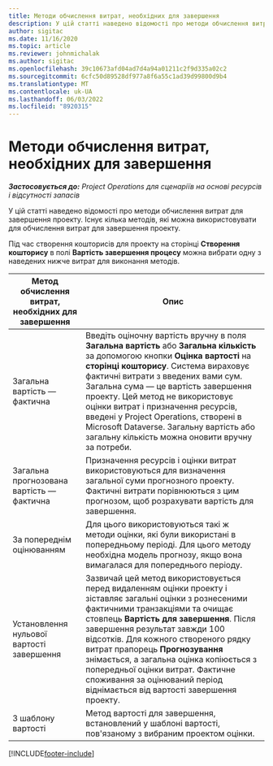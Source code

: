 ```yaml
---
title: Методи обчислення витрат, необхідних для завершення
description: У цій статті наведено відомості про методи обчислення витрат для завершення проекту.
author: sigitac
ms.date: 11/16/2020
ms.topic: article
ms.reviewer: johnmichalak
ms.author: sigitac
ms.openlocfilehash: 39c10673afd04ad7d4a94a01211c2f9d335a02c2
ms.sourcegitcommit: 6cfc50d89528df977a8f6a55c1ad39d99800d9b4
ms.translationtype: MT
ms.contentlocale: uk-UA
ms.lasthandoff: 06/03/2022
ms.locfileid: "8920315"
---
```

# <a name="cost-to-complete-methods"></a>Методи обчислення витрат, необхідних для завершення

_**Застосовується до:** Project Operations для сценаріїв на основі ресурсів і відсутності запасів_

У цій статті наведено відомості про методи обчислення витрат для завершення проекту. Існує кілька методів, які можна використовувати для обчислення витрат для завершення проекту. 

Під час створення кошторисів для проекту на сторінці **Створення кошторису** в полі **Вартість завершення процесу** можна вибрати одну з наведених нижче витрат для виконання методів.

| Метод обчислення витрат, необхідних для завершення    | Опис                                                                                                                                                                                                                                                                                                                                                                                                                                                                                        |
|------------------------------|----------------------------------------------------------------------------------------------------------------------------------------------------------------------------------------------------------------------------------------------------------------------------------------------------------------------------------------------------------------------------------------------------------------------------------------------------------------------------------------------------|
| Загальна вартість — фактична            | Введіть оціночну вартість вручну в поля **Загальна вартість** або **Загальна кількість** за допомогою кнопки **Оцінка вартості** на **сторінці кошторису**. Система вираховує фактичні витрати з введених вами сум. Загальна сума — це вартість завершення проекту. Цей метод не використовує оцінки витрат і призначення ресурсів, введені у Project Operations, створені в Microsoft Dataverse. Загальну вартість або загальну кількість можна оновити вручну за потреби.  |
| Загальна прогнозована вартість — фактична        | Призначення ресурсів і оцінки витрат використовуються для визначення загальної суми прогнозного проекту. Фактичні витрати порівнюються з цим прогнозом, щоб розрахувати вартість для завершення.                                                                                                                                                                                                                                                                          |
| За попереднім оцінюванням         | Для цього використовуються такі ж методи оцінки, які були використані в попередньому періоді. Для цього методу необхідна модель прогнозу, якщо вона вимагалася для попереднього періоду.                                                                                                                                                                                                                                                                                                                           |
| Установлення нульової вартості завершення | Зазвичай цей метод використовується перед видаленням оцінки проекту і зіставляє загальні оцінки з рознесеними фактичними транзакціями та очищає стовпець **Вартість для завершення**. Після завершення результат завжди 100 відсотків. Для кожного створеного рядку витрат прапорець **Прогнозування** знімається, а загальна оцінка копіюється з попередньої оцінки витрат. Фактичне споживання за оцінюваний період віднімається від вартості завершення проекту.              |
| З шаблону вартості           | Метод вартості для завершення, встановлений у шаблоні вартості, пов'язаному з вибраним проектом оцінки.                                                                                                                                                                                                                                                                                                                                                                          |


[!INCLUDE[footer-include](../includes/footer-banner.md)]